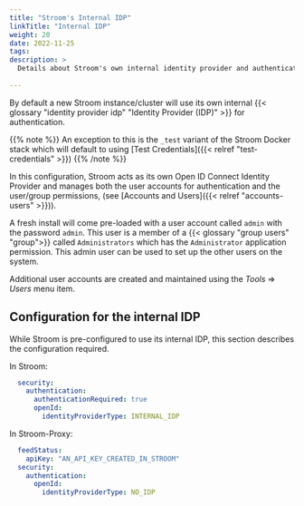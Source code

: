 ```yaml
---
title: "Stroom's Internal IDP"
linkTitle: "Internal IDP"
weight: 20
date: 2022-11-25
tags: 
description: >
  Details about Stroom's own internal identity provider and authentication mechanisms.
  
---
```


By default a new Stroom instance/cluster will use its own internal {{< glossary "identity provider idp" "Identity Provider (IDP)" >}} for authentication.

{{% note %}}
An exception to this is the `_test` variant of the Stroom Docker stack which will default to using [Test Credentials]({{< relref "test-credentials" >}})
{{% /note %}}

In this configuration, Stroom acts as its own Open ID Connect Identity Provider and manages both the user accounts for authentication and the user/group permissions, (see [Accounts and Users]({{< relref "accounts-users" >}})).

A fresh install will come pre-loaded with a user account called `admin` with the password `admin`.
This user is a member of a {{< glossary "group users" "group">}} called `Administrators` which has the `Administrator` application permission.
This admin user can be used to set up the other users on the system.

Additional user accounts are created and maintained using the _Tools_ => _Users_ menu item.

## Configuration for the internal IDP

While Stroom is pre-configured to use its internal IDP, this section describes the configuration required.

In Stroom:

```yaml
  security:
    authentication:
      authenticationRequired: true
      openId:
        identityProviderType: INTERNAL_IDP
```

In Stroom-Proxy:

```yaml
  feedStatus:
    apiKey: "AN_API_KEY_CREATED_IN_STROOM"
  security:
    authentication:
      openId:
        identityProviderType: NO_IDP
```
